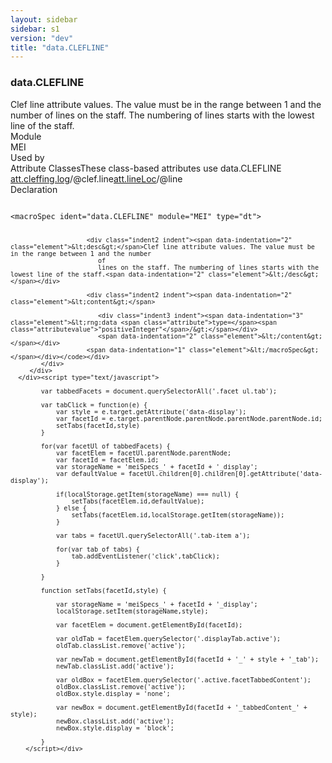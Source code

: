 ```yaml
---
layout: sidebar
sidebar: s1
version: "dev"
title: "data.CLEFLINE"
---
```

<div class="specPage">
   <div class="datatypeSpec">
      <h3 id="data.CLEFLINE">data.CLEFLINE</h3>
      <div class="specs">
         <div class="desc">Clef line attribute values. The value must be in the range between 1 and the number
            of
            lines on the staff. The numbering of lines starts with the lowest line of the staff.
         </div>
         <div class="facet module">
            <div class="label">Module</div>
            <div class="statement text">MEI</div>
         </div>
         <div class="facet usedBy" id="usedBy">
            <div class="label">Used by</div>
            <div class="statement list">
               <div class="classBox dtBox" title="Attribute Classes">
                  <div class="classHeading"><label class="classLabel">Attribute Classes</label><span class="classDesc">These class-based attributes use data.CLEFLINE</span></div>
                  <div class="classContent"><span class="ident attclass" data-ident="att.cleffing.log" data-module="MEI.shared"><a class="classLink" title="Used by staffDef and scoreDef to provide default values for attributes in the logical domain related to clefs." href="{{ site.baseurl }}/{{ page.version }}/attribute-classes/att.cleffing.log.html">att.cleffing.log</a>/<span title="Contains a default value for the position of the clef. The value must be in the range between 1 and the number of lines on the staff. The numbering of lines starts with the lowest line of the staff.">@clef.line</span></span><span class="ident attclass" data-ident="att.lineLoc" data-module="MEI.shared"><a class="classLink" title="Attributes for identifying the staff line with which a feature is associated." href="{{ site.baseurl }}/{{ page.version }}/attribute-classes/att.lineloc.html">att.lineLoc</a>/<span title="Indicates the line upon which a feature stands. The value must be in the range between 1 and the number of lines on the staff. The numbering of lines starts with the lowest line of the staff.">@line</span></span></div>
               </div>
            </div>
         </div>
         <div class="facet declaration">
            <div class="label">Declaration</div>
            <div class="statement declaration">
               <div class="code" xml:space="preserve" data-lang="ODD"><code>
                     <div class="indent1 indent"><span data-indentation="1" class="element">&lt;macroSpec <span class="attribute">ident=</span><span class="attributevalue">"data.CLEFLINE"</span> <span class="attribute">module=</span><span class="attributevalue">"MEI"</span> <span class="attribute">type=</span><span class="attributevalue">"dt"</span>&gt;</span>
                        
                        <div class="indent2 indent"><span data-indentation="2" class="element">&lt;desc&gt;</span>Clef line attribute values. The value must be in the range between 1 and the number
                           of
                           lines on the staff. The numbering of lines starts with the lowest line of the staff.<span data-indentation="2" class="element">&lt;/desc&gt;</span></div>
                        
                        <div class="indent2 indent"><span data-indentation="2" class="element">&lt;content&gt;</span>
                           
                           <div class="indent3 indent"><span data-indentation="3" class="element">&lt;rng:data <span class="attribute">type=</span><span class="attributevalue">"positiveInteger"</span>/&gt;</span></div>
                           <span data-indentation="2" class="element">&lt;/content&gt;</span></div>
                        <span data-indentation="1" class="element">&lt;/macroSpec&gt;</span></div></code></div>
            </div>
         </div>
      </div><script type="text/javascript">
            
            var tabbedFacets = document.querySelectorAll('.facet ul.tab');
            
            var tabClick = function(e) {
                var style = e.target.getAttribute('data-display');
                var facetId = e.target.parentNode.parentNode.parentNode.parentNode.id;
                setTabs(facetId,style)
            }
            
            for(var facetUl of tabbedFacets) {
                var facetElem = facetUl.parentNode.parentNode;
                var facetId = facetElem.id;
                var storageName = 'meiSpecs_' + facetId + '_display';
                var defaultValue = facetUl.children[0].children[0].getAttribute('data-display');
                
                if(localStorage.getItem(storageName) === null) {
                    setTabs(facetElem.id,defaultValue);
                } else {
                    setTabs(facetElem.id,localStorage.getItem(storageName));
                }
                
                var tabs = facetUl.querySelectorAll('.tab-item a');
                
                for(var tab of tabs) {
                    tab.addEventListener('click',tabClick);
                }
                
            }
            
            function setTabs(facetId,style) {
                
                var storageName = 'meiSpecs_' + facetId + '_display';
                localStorage.setItem(storageName,style);
                
                var facetElem = document.getElementById(facetId);
                
                var oldTab = facetElem.querySelector('.displayTab.active');
                oldTab.classList.remove('active');
                
                var newTab = document.getElementById(facetId + '_' + style + '_tab');
                newTab.classList.add('active');
                
                var oldBox = facetElem.querySelector('.active.facetTabbedContent');
                oldBox.classList.remove('active');
                oldBox.style.display = 'none';
                
                var newBox = document.getElementById(facetId + '_tabbedContent_' + style);
                newBox.classList.add('active');
                newBox.style.display = 'block';
                
            }
        </script></div>
</div>